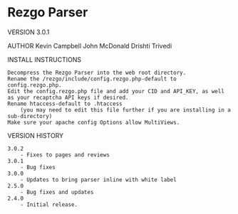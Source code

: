 # Rezgo Parser

VERSION
	3.0.1
	
AUTHOR
	Kevin Campbell
	John McDonald
	Drishti Trivedi

INSTALL INSTRUCTIONS

	Decompress the Rezgo Parser into the web root directory.
	Rename the /rezgo/include/config.rezgo.php-default to config.rezgo.php.
	Edit the config.rezgo.php file and add your CID and API_KEY, as well as your recaptcha API keys if desired.
	Rename htaccess-default to .htaccess 
		(you may need to edit this file further if you are installing in a sub-directory)
	Make sure your apache config Options allow MultiViews.  

VERSION HISTORY 

	3.0.2
		- Fixes to pages and reviews
	3.0.1
		- Bug fixes
	3.0.0
		- Updates to bring parser inline with white label
	2.5.0
		- Bug fixes and updates
	2.4.0
		- Initial release.
    